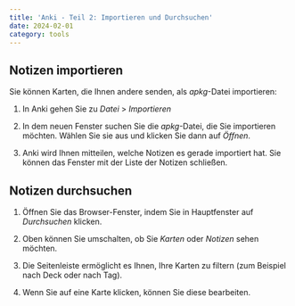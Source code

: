 ```yaml
---
title: 'Anki - Teil 2: Importieren und Durchsuchen'
date: 2024-02-01
category: tools
---
```


## Notizen importieren

Sie können Karten, die Ihnen andere senden, als *apkg*-Datei importieren:

1. In Anki gehen Sie zu *Datei* > *Importieren*

2. In dem neuen Fenster suchen Sie die *apkg*-Datei, die Sie importieren
   möchten. Wählen Sie sie aus und klicken Sie dann auf *Öffnen*.

3. Anki wird Ihnen mitteilen, welche Notizen es gerade importiert hat. Sie
   können das Fenster mit der Liste der Notizen schließen.

## Notizen durchsuchen

1. Öffnen Sie das Browser-Fenster, indem Sie in Hauptfenster auf *Durchsuchen*
   klicken.

2. Oben können Sie umschalten, ob Sie *Karten* oder *Notizen* sehen möchten.

2. Die Seitenleiste ermöglicht es Ihnen, Ihre Karten zu filtern (zum Beispiel
   nach Deck oder nach Tag).

3. Wenn Sie auf eine Karte klicken, können Sie diese bearbeiten.
